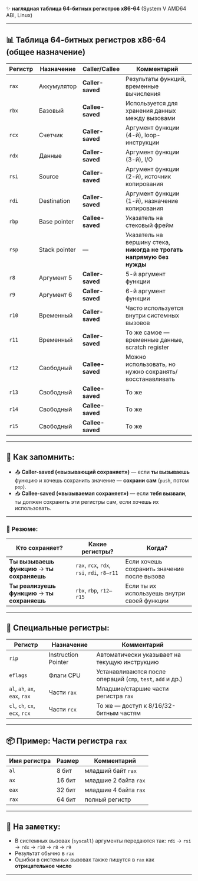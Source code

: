 ✨ **наглядная таблица 64-битных регистров x86-64** (System V AMD64 ABI, Linux)

---

## 📊 Таблица 64-битных регистров x86-64 (общее назначение)

| Регистр | Назначение    | Caller/Callee    | Комментарий                                                          |
| ------- | ------------- | ---------------- | -------------------------------------------------------------------- |
| `rax`   | Аккумулятор   | **Caller-saved** | Результаты функций, временные вычисления                             |
| `rbx`   | Базовый       | **Callee-saved** | Используется для хранения данных между вызовами                      |
| `rcx`   | Счетчик       | **Caller-saved** | Аргумент функции (4-й), loop-инструкции                              |
| `rdx`   | Данные        | **Caller-saved** | Аргумент функции (3-й), I/O                                          |
| `rsi`   | Source        | **Caller-saved** | Аргумент функции (2-й), источник копирования                         |
| `rdi`   | Destination   | **Caller-saved** | Аргумент функции (1-й), назначение копирования                       |
| `rbp`   | Base pointer  | **Callee-saved** | Указатель на стековый фрейм                                          |
| `rsp`   | Stack pointer | —                | Указатель на вершину стека, **никогда не трогать напрямую без нужды** |
| `r8`    | Аргумент 5    | **Caller-saved** | 5-й аргумент функции                                                 |
| `r9`    | Аргумент 6    | **Caller-saved** | 6-й аргумент функции                                                 |
| `r10`   | Временный     | **Caller-saved** | Часто используется внутри системных вызовов                          |
| `r11`   | Временный     | **Caller-saved** | То же самое — временные данные, scratch register                     |
| `r12`   | Свободный     | **Callee-saved** | Можно использовать, но нужно сохранять/восстанавливать           |
| `r13`   | Свободный     | **Callee-saved** | То же                                                                |
| `r14`   | Свободный     | **Callee-saved** | То же                                                                |
| `r15`   | Свободный     | **Callee-saved** | То же                                                                |

---

## 🧠 Как запомнить:

* 📤 **Caller-saved («вызывающий сохраняет»)** — если **ты вызываешь** функцию и хочешь сохранить значение — **сохрани сам** (`push`, потом `pop`).
* 📥 **Callee-saved («вызываемая сохраняет»)** — если **тебя вызвали**, ты должен сохранить эти регистры сам, если хочешь их использовать.

---

### 📌 Резюме:

| Кто сохраняет?                                | Какие регистры?                             | Когда?                                      |
| --------------------------------------------- | ------------------------------------------- | ------------------------------------------- |
| **Ты вызываешь функцию** → **ты сохраняешь**  | `rax`, `rcx`, `rdx`, `rsi`, `rdi`, `r8–r11` | Если хочешь сохранить значение после вызова |
| **Ты реализуешь функцию** → **ты сохраняешь** | `rbx`, `rbp`, `r12–r15`                     | Если ты их используешь внутри своей функции |

---

## 🔧 Специальные регистры:

| Регистр                        | Назначение          | Комментарий                                                 |
| ------------------------------ | ------------------- | ----------------------------------------------------------- |
| `rip`                          | Instruction Pointer | Автоматически указывает на текущую инструкцию               |
| `eflags`                       | Флаги CPU           | Устанавливаются после операций (`cmp`, `test`, `add` и др.) |
| `al`, `ah`, `ax`, `eax`, `rax` | Части `rax`         | Младшие/старшие части регистра `rax`                        |
| `cl`, `ch`, `cx`, `ecx`, `rcx` | Части `rcx`         | То же — доступ к 8/16/32-битным частям                      |

---

## 📦 Пример: Части регистра `rax`

| Имя регистра | Размер | Комментарий           |
| ------------ | ------ | --------------------- |
| `al`         | 8 бит  | младший байт `rax`    |
| `ax`         | 16 бит | младшие 2 байта `rax` |
| `eax`        | 32 бит | младшие 4 байта `rax` |
| `rax`        | 64 бит | полный регистр        |

---

## 📌 На заметку:

* В системных вызовах (`syscall`) аргументы передаются так:
  `rdi` → `rsi` → `rdx` → `r10` → `r8` → `r9`
* Результат обычно в `rax`
* Ошибки в системных вызовах также пишутся в `rax` как **отрицательное число**

---

